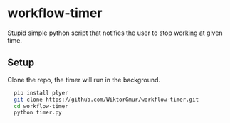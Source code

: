 # workflow-timer
Stupid simple python script that notifies the user to stop working at given time.

## Setup

Clone the repo, the timer will run in the background.

```bash
  pip install plyer
  git clone https://github.com/WiktorGmur/workflow-timer.git
  cd workflow-timer
  python timer.py
```
